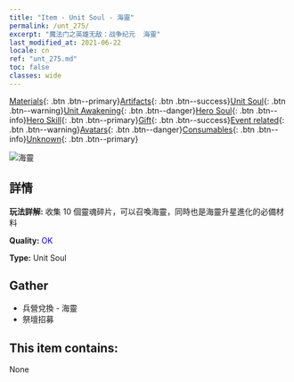 ```yaml
---
title: "Item - Unit Soul - 海靈"
permalink: /unt_275/
excerpt: "魔法门之英雄无敌：战争纪元  海靈"
last_modified_at: 2021-06-22
locale: cn
ref: "unt_275.md"
toc: false
classes: wide
---
```

 [Materials](/ItemsCN/){: .btn .btn--primary}[Artifacts](/ItemsCN/Artifacts/){: .btn .btn--success}[Unit Soul](/ItemsCN/UnitSoul/){: .btn .btn--warning}[Unit Awakening](/ItemsCN/UnitAwakening/){: .btn .btn--danger}[Hero Soul](/ItemsCN/HeroSoul/){: .btn .btn--info}[Hero Skill](/ItemsCN/HeroSkill/){: .btn .btn--primary}[Gift](/ItemsCN/Gift/){: .btn .btn--success}[Event related](/ItemsCN/Events/){: .btn .btn--warning}[Avatars](/ItemsCN/Avatars/){: .btn .btn--danger}[Consumables](/ItemsCN/Consumables/){: .btn .btn--info}[Unknown](/ItemsCN/Unknown/){: .btn .btn--primary}

 ![海靈](/images/u/ti_haiyuansu.jpg)

## 詳情
 **玩法詳解:** 收集 10 個靈魂碎片，可以召喚海靈，同時也是海靈升星進化的必備材料

 **Quality:** <span style="color: #0000CD">OK</span>

 **Type:** Unit Soul

## Gather

*    兵營兌換 - 海靈 
*    祭壇招募 

## This item contains:

  None

